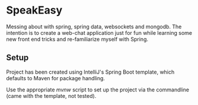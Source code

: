 # SpeakEasy
Messing about with spring, spring data, websockets and mongodb. The intention is to create a web-chat application
just for fun while learning some new front end tricks and re-familiarize myself with Spring.

## Setup
Project has been created using IntelliJ's Spring Boot template, which defaults to Maven for package handling.

Use the appropriate _mvnw_ script to set up the project via the commandline (came with the template, not tested).